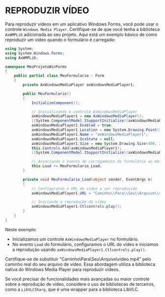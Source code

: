 # REPRODUZIR VÍDEO
Para reproduzir vídeos em um aplicativo Windows Forms, você pode usar o controle `Windows Media Player`. Certifique-se de que você tenha a biblioteca `AxWMPLib` adicionada ao seu projeto. Aqui está um exemplo básico de como reproduzir um vídeo quando o formulário é carregado:

```csharp
using System;
using System.Windows.Forms;
using AxWMPLib;

namespace MeuProjetoWinForms
{
    public partial class MeuFormulario : Form
    {
        private AxWindowsMediaPlayer axWindowsMediaPlayer1;

        public MeuFormulario()
        {
            InitializeComponent();

            // Inicializando o controle AxWindowsMediaPlayer
            axWindowsMediaPlayer1 = new AxWindowsMediaPlayer();
            ((System.ComponentModel.ISupportInitialize)(axWindowsMediaPlayer1)).BeginInit();
            axWindowsMediaPlayer1.Enabled = true;
            axWindowsMediaPlayer1.Location = new System.Drawing.Point(20, 20);
            axWindowsMediaPlayer1.Name = "axWindowsMediaPlayer1";
            axWindowsMediaPlayer1.OcxState = null;
            axWindowsMediaPlayer1.Size = new System.Drawing.Size(400, 300);
            this.Controls.Add(axWindowsMediaPlayer1);
            ((System.ComponentModel.ISupportInitialize)(axWindowsMediaPlayer1)).EndInit();

            // Associando o evento de carregamento do formulário ao método de reprodução do vídeo
            this.Load += MeuFormulario_Load;
        }

        private void MeuFormulario_Load(object sender, EventArgs e)
        {
            // Configurando o URL do vídeo a ser reproduzido
            axWindowsMediaPlayer1.URL = "Caminho\\Para\\Seu\\Arquivo\\video.mp4";

            // Iniciando a reprodução do vídeo
            axWindowsMediaPlayer1.Ctlcontrols.play();
        }
    }
}
```

Neste exemplo:

- Inicializamos um controle `AxWindowsMediaPlayer` no formulário.
- No evento `Load` do formulário, configuramos o URL do vídeo e iniciamos a reprodução usando `axWindowsMediaPlayer1.Ctlcontrols.play()`.

Certifique-se de substituir "Caminho\\Para\\Seu\\Arquivo\\video.mp4" pelo caminho real do seu arquivo de vídeo. Essa abordagem utiliza a biblioteca nativa do Windows Media Player para reproduzir vídeos.

Se você precisar de funcionalidades mais avançadas ou maior controle sobre a reprodução de vídeo, considere o uso de bibliotecas de terceiros, como a `LibVLCSharp`, que é uma wrapper para a biblioteca LibVLC.